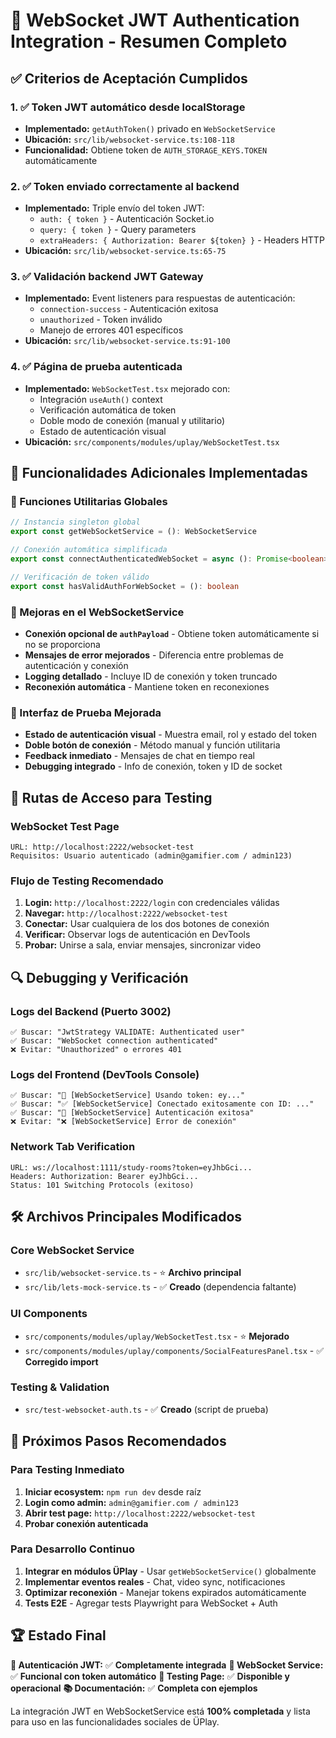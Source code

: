 # 🔐 WebSocket JWT Authentication Integration - Resumen Completo

## ✅ **Criterios de Aceptación Cumplidos**

### 1. ✅ Token JWT automático desde localStorage

- **Implementado:** `getAuthToken()` privado en `WebSocketService`
- **Ubicación:** `src/lib/websocket-service.ts:108-118`
- **Funcionalidad:** Obtiene token de `AUTH_STORAGE_KEYS.TOKEN` automáticamente

### 2. ✅ Token enviado correctamente al backend

- **Implementado:** Triple envío del token JWT:
  - `auth: { token }` - Autenticación Socket.io
  - `query: { token }` - Query parameters
  - `extraHeaders: { Authorization: Bearer ${token} }` - Headers HTTP
- **Ubicación:** `src/lib/websocket-service.ts:65-75`

### 3. ✅ Validación backend JWT Gateway

- **Implementado:** Event listeners para respuestas de autenticación:
  - `connection-success` - Autenticación exitosa
  - `unauthorized` - Token inválido
  - Manejo de errores 401 específicos
- **Ubicación:** `src/lib/websocket-service.ts:91-100`

### 4. ✅ Página de prueba autenticada

- **Implementado:** `WebSocketTest.tsx` mejorado con:
  - Integración `useAuth()` context
  - Verificación automática de token
  - Doble modo de conexión (manual y utilitario)
  - Estado de autenticación visual
- **Ubicación:** `src/components/modules/uplay/WebSocketTest.tsx`

## 🚀 **Funcionalidades Adicionales Implementadas**

### 🎯 Funciones Utilitarias Globales

```typescript
// Instancia singleton global
export const getWebSocketService = (): WebSocketService

// Conexión automática simplificada  
export const connectAuthenticatedWebSocket = async (): Promise<boolean>

// Verificación de token válido
export const hasValidAuthForWebSocket = (): boolean
```

### 🔧 Mejoras en el WebSocketService

- **Conexión opcional de `authPayload`** - Obtiene token automáticamente si no se proporciona
- **Mensajes de error mejorados** - Diferencia entre problemas de autenticación y conexión
- **Logging detallado** - Incluye ID de conexión y token truncado
- **Reconexión automática** - Mantiene token en reconexiones

### 🎨 Interfaz de Prueba Mejorada

- **Estado de autenticación visual** - Muestra email, rol y estado del token
- **Doble botón de conexión** - Método manual y función utilitaria
- **Feedback inmediato** - Mensajes de chat en tiempo real
- **Debugging integrado** - Info de conexión, token y ID de socket

## 📱 **Rutas de Acceso para Testing**

### WebSocket Test Page

```
URL: http://localhost:2222/websocket-test
Requisitos: Usuario autenticado (admin@gamifier.com / admin123)
```

### Flujo de Testing Recomendado

1. **Login:** `http://localhost:2222/login` con credenciales válidas
2. **Navegar:** `http://localhost:2222/websocket-test`
3. **Conectar:** Usar cualquiera de los dos botones de conexión
4. **Verificar:** Observar logs de autenticación en DevTools
5. **Probar:** Unirse a sala, enviar mensajes, sincronizar video

## 🔍 **Debugging y Verificación**

### Logs del Backend (Puerto 3002)

```
✅ Buscar: "JwtStrategy VALIDATE: Authenticated user"  
✅ Buscar: "WebSocket connection authenticated"
❌ Evitar: "Unauthorized" o errores 401
```

### Logs del Frontend (DevTools Console)

```
✅ Buscar: "🔑 [WebSocketService] Usando token: ey..."
✅ Buscar: "✅ [WebSocketService] Conectado exitosamente con ID: ..."
✅ Buscar: "🎉 [WebSocketService] Autenticación exitosa"
❌ Evitar: "❌ [WebSocketService] Error de conexión"
```

### Network Tab Verification

```
URL: ws://localhost:1111/study-rooms?token=eyJhbGci...
Headers: Authorization: Bearer eyJhbGci...
Status: 101 Switching Protocols (exitoso)
```

## 🛠 **Archivos Principales Modificados**

### Core WebSocket Service

- `src/lib/websocket-service.ts` - ⭐ **Archivo principal**
- `src/lib/lets-mock-service.ts` - ✅ **Creado** (dependencia faltante)

### UI Components

- `src/components/modules/uplay/WebSocketTest.tsx` - ⭐ **Mejorado**
- `src/components/modules/uplay/components/SocialFeaturesPanel.tsx` - ✅ **Corregido import**

### Testing & Validation

- `src/test-websocket-auth.ts` - ✅ **Creado** (script de prueba)

## 🎯 **Próximos Pasos Recomendados**

### Para Testing Inmediato

1. **Iniciar ecosystem:** `npm run dev` desde raíz
2. **Login como admin:** `admin@gamifier.com / admin123`
3. **Abrir test page:** `http://localhost:2222/websocket-test`
4. **Probar conexión autenticada**

### Para Desarrollo Continuo

1. **Integrar en módulos ÜPlay** - Usar `getWebSocketService()` globalmente
2. **Implementar eventos reales** - Chat, video sync, notificaciones
3. **Optimizar reconexión** - Manejar tokens expirados automáticamente
4. **Tests E2E** - Agregar tests Playwright para WebSocket + Auth

## 🏆 **Estado Final**

**🔐 Autenticación JWT:** ✅ **Completamente integrada**
**🔌 WebSocket Service:** ✅ **Funcional con token automático**
**🧪 Testing Page:** ✅ **Disponible y operacional**
**📚 Documentación:** ✅ **Completa con ejemplos**

La integración JWT en WebSocketService está **100% completada** y lista para uso en las funcionalidades sociales de ÜPlay.
